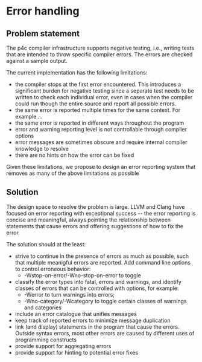# Error handling

## Problem statement

The p4c compiler infrastructure supports negative testing, i.e., writing tests that are intended to
throw specific compiler errors. The errors are checked against a sample output.

The current implementation has the following limitations:
- the compiler stops at the first error encountered. This introduces a significant burden for
  negative testing since a separate test needs to be written to check each individual error, even
  in cases when the compiler could run though the entire source and report all possible errors.
- the same error is reported multiple times for the same context. For example ...
- the same error is reported in different ways throughout the program
- error and warning reporting level is not controllable through compiler options
- error messages are sometimes obscure and require internal compiler knowledge to resolve
- there are no hints on how the error can be fixed

Given these limitations, we propose to design an error reporting system that removes as many of the
above limitations as possible

## Solution

The design space to resolve the problem is large. LLVM and Clang have focused on error reporting
with exceptional success -- the error reporting is concise and meaningful, always pointing the
relationship between statements that cause errors and offering suggestions of how to fix the error.

The solution should at the least:

- strive to continue in the presence of errors as much as possible, such that multiple meanigful
  errors are reported. Add command line options to control erroneous behavior:
  - -Wstop-on-error/-Wno-stop-on-error to toggle
- classify the error types into fatal, errors and warnings, and identify classes of errors that can
  be controlled with options, for example:
  - -Werror to turn warnings into errors;
  - -Wno-category/-Wcategory to toggle certain classes of warnings and categories
- include an error catalogue that unifies messages
- keep track of reported errors to minimize message duplication
- link (and display) statements in the program that cause the errors. Outside syntax errors, most
  other errors are caused by different uses of programming constructs
- provide support for aggregating errors
- provide support for hinting to potential error fixes

